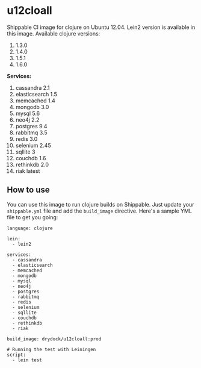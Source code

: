 u12cloall
===================

Shippable CI image for clojure on Ubuntu 12.04. Lein2 version is available in this image.
Available clojure versions:

1. 1.3.0
2. 1.4.0
3. 1.5.1
4. 1.6.0

**Services:**

1. cassandra 2.1
2. elasticsearch 1.5
3. memcached 1.4
4. mongodb 3.0
5. mysql 5.6
6. neo4j 2.2
7. postgres 9.4
8. rabbitmq 3.5
9. redis 3.0
10. selenium 2.45
11. sqllite 3
12. couchdb 1.6
13. rethinkdb 2.0
14. riak latest

## How to use
You can use this image to run clojure builds on Shippable. Just update your
`shippable.yml` file and add the `build_image` directive. Here's a sample YML file to get you going:

````````
language: clojure

lein:
  - lein2

services:
  - cassandra
  - elasticsearch
  - memcached
  - mongodb
  - mysql
  - neo4j
  - postgres
  - rabbitmq
  - redis
  - selenium
  - sqllite
  - couchdb
  - rethinkdb
  - riak

build_image: drydock/u12cloall:prod

# Running the test with Leiningen
script:
  - lein test

`````````
